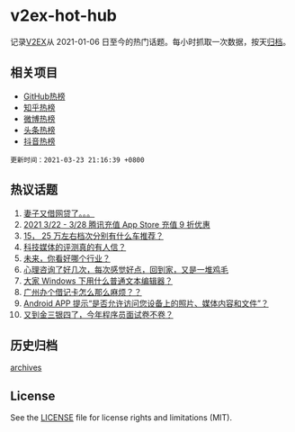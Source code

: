 # v2ex-hot-hub

 记录[V2EX](https://www.v2ex.com/)从 2021-01-06 日至今的热门话题。每小时抓取一次数据，按天[归档](archives)。
 
 ## 相关项目

- [GitHub热榜](https://github.com/lonnyzhang423/github-hot-hub)
- [知乎热榜](https://github.com/lonnyzhang423/zhihu-hot-hub)
- [微博热榜](https://github.com/lonnyzhang423/weibo-hot-hub)
- [头条热榜](https://github.com/lonnyzhang423/toutiao-hot-hub)
- [抖音热榜](https://github.com/lonnyzhang423/douyin-hot-hub)


 `更新时间：2021-03-23 21:16:39 +0800`

## 热议话题

1. [妻子又借网贷了。。。](https://www.v2ex.com/t/764250)
1. [2021 3/22 - 3/28 腾讯充值 App Store 充值 9 折优惠](https://www.v2ex.com/t/764122)
1. [15， 25 万左右档次分别有什么车推荐？](https://www.v2ex.com/t/764121)
1. [科技媒体的评测真的有人信？](https://www.v2ex.com/t/764120)
1. [未来，你看好哪个行业？](https://www.v2ex.com/t/764185)
1. [心理咨询了好几次，每次感觉好点，回到家，又是一堆鸡毛](https://www.v2ex.com/t/764134)
1. [大家 Windows 下用什么普通文本编辑器？](https://www.v2ex.com/t/764246)
1. [广州办个借记卡怎么那么麻烦？？](https://www.v2ex.com/t/764149)
1. [Android APP 提示“是否允许访问您设备上的照片、媒体内容和文件”？](https://www.v2ex.com/t/764119)
1. [又到金三银四了，今年程序员面试卷不卷？](https://www.v2ex.com/t/764224)

## 历史归档

[archives](archives)

## License

See the [LICENSE](LICENSE) file for license rights and limitations (MIT).
